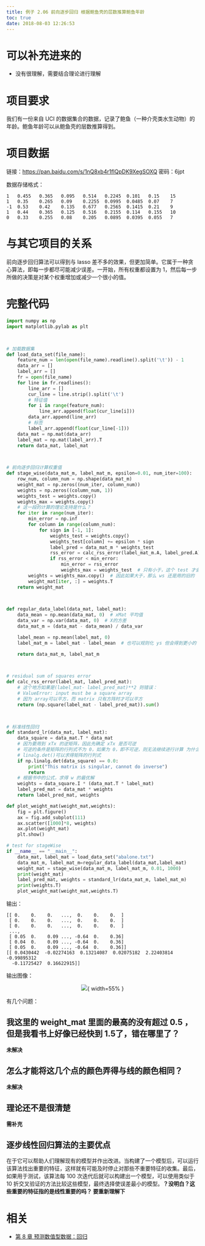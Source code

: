 ```yaml
---
title: 例子 2.06 前向逐步回归 根据鲍鱼壳的层数推算鲍鱼年龄
toc: true
date: 2018-08-03 12:26:53
---
```

# 可以补充进来的

- 没有很理解，需要结合理论进行理解


# 项目要求


我们有一份来自 UCI 的数据集合的数据，记录了鲍鱼（一种介壳类水生动物）的年龄。鲍鱼年龄可以从鲍鱼壳的层数推算得到。


# 项目数据


链接：https://pan.baidu.com/s/1nQ8xb4r1flQpDK9XegSOXQ 密码：6jpt

数据存储格式：

```
1   0.455   0.365   0.095   0.514   0.2245  0.101   0.15    15
1   0.35    0.265   0.09    0.2255  0.0995  0.0485  0.07    7
-1  0.53    0.42    0.135   0.677   0.2565  0.1415  0.21    9
1   0.44    0.365   0.125   0.516   0.2155  0.114   0.155   10
0   0.33    0.255   0.08    0.205   0.0895  0.0395  0.055   7
```



# 与其它项目的关系


前向逐步回归算法可以得到与 lasso 差不多的效果，但更加简单。它属于一种贪心算法，即每一步都尽可能减少误差。一开始，所有权重都设置为 1，然后每一步所做的决策是对某个权重增加或减少一个很小的值。


# 完整代码



```python
import numpy as np
import matplotlib.pylab as plt


​
# 加载数据集
def load_data_set(file_name):
    feature_num = len(open(file_name).readline().split('\t')) - 1
    data_arr = []
    label_arr = []
    fr = open(file_name)
    for line in fr.readlines():
        line_arr = []
        cur_line = line.strip().split('\t')
        # 特征值
        for i in range(feature_num):
            line_arr.append(float(cur_line[i]))
        data_arr.append(line_arr)
        # 标签
        label_arr.append(float(cur_line[-1]))
    data_mat = np.mat(data_arr)
    label_mat = np.mat(label_arr).T
    return data_mat, label_mat


​
# 前向逐步回归计算权重值
def stage_wise(data_mat_m, label_mat_m, epsilon=0.01, num_iter=100):
    row_num, column_num = np.shape(data_mat_m)
    weight_mat = np.zeros((num_iter, column_num))
    weights = np.zeros((column_num, 1))
    weights_test = weights.copy()
    weights_max = weights.copy()
    # 这一段的计算的理论支持是什么？
    for iter in range(num_iter):
        min_error = np.inf
        for column in range(column_num):
            for sign in [-1, 1]:
                weights_test = weights.copy()
                weights_test[column] += epsilon * sign
                label_pred = data_mat_m * weights_test
                rss_error = calc_rss_error(label_mat_m.A, label_pred.A)
                if rss_error < min_error:
                    min_error = rss_error
                    weights_max = weights_test  # 只有小于，这个 test 才会更新到 max 里面
        weights = weights_max.copy()  # 因此如果大于，那么 ws 还是用的旧的
        weight_mat[iter, :] = weights.T
    return weight_mat


​
def regular_data_label(data_mat, label_mat):
    data_mean = np.mean(data_mat, 0)  # xMat 平均值
    data_var = np.var(data_mat, 0)  # X的方差
    data_mat_m = (data_mat - data_mean) / data_var

    label_mean = np.mean(label_mat, 0)
    label_mat_m = label_mat - label_mean  # 也可以规则化 ys 但会得到更小的 coef

    return data_mat_m, label_mat_m


​
# residual sum of squares error
def calc_rss_error(label_mat, label_pred_mat):
    # 这个地方如果是(label_mat- label_pred_mat)**2 则错误：
    # ValueError: input must be a square array
    # 因为 array可以平方，而 matrix 只有方阵时才可以平方
    return (np.square(label_mat - label_pred_mat)).sum()


​
# 标准线性回归
def standard_lr(data_mat, label_mat):
    data_square = data_mat.T * data_mat
    # 因为要用到 xTx 的逆矩阵，因此先确定 xTx 是否可逆
    # 可逆的条件是矩阵的行列式不为 0，如果为 0，即不可逆，则无法继续进行计算 为什么？
    # linalg.det()可以求得矩阵的行列式
    if np.linalg.det(data_square) == 0.0:
        print("This matrix is singular, cannot do inverse")
        return
    # 根据书中的公式，求得 w 的最优解
    weights = data_square.I * (data_mat.T * label_mat)
    label_pred_mat = data_mat * weights
    return label_pred_mat, weights

def plot_weight_mat(weight_mat,weights):
    fig = plt.figure()
    ax = fig.add_subplot(111)
    ax.scatter([1000]*8, weights)
    ax.plot(weight_mat)
    plt.show()

# test for stageWise
if __name__ == "__main__":
    data_mat, label_mat = load_data_set("abalone.txt")
    data_mat_m, label_mat_m=regular_data_label(data_mat,label_mat)
    weight_mat = stage_wise(data_mat_m, label_mat_m, 0.01, 1000)
    print(weight_mat)
    label_pred_mat, weights = standard_lr(data_mat_m, label_mat_m)
    print(weights.T)
    plot_weight_mat(weight_mat,weights.T)
```

输出：

```
[[ 0.    0.    0.   ...,  0.    0.    0.  ]
 [ 0.    0.    0.   ...,  0.    0.    0.  ]
 [ 0.    0.    0.   ...,  0.    0.    0.  ]
 ...,
 [ 0.05  0.    0.09 ..., -0.64  0.    0.36]
 [ 0.04  0.    0.09 ..., -0.64  0.    0.36]
 [ 0.05  0.    0.09 ..., -0.64  0.    0.36]]
[[ 0.0430442  -0.02274163  0.13214087  0.02075182  2.22403814 -0.99895312
  -0.11725427  0.16622915]]
```

输出图像：


<center>

![](http://images.iterate.site/blog/image/180727/d37e58BIGL.png?imageslim){ width=55% }


</center>
有几个问题：


## 我这里的 weight_mat 里面的最高的没有超过 0.5 ，但是我看书上好像已经快到 1.5了，错在哪里了？


**未解决**


## 怎么才能将这几个点的颜色弄得与线的颜色相同？


**未解决**


## 理论还不是很清楚


**需补充**


## 逐步线性回归算法的主要优点


在于它可以帮助人们理解现有的模型并作出改进。当构建了一个模型后，可以运行该算法找出重要的特征，这样就有可能及时停止对那些不重要特征的收集。最后，如果用于测试，该算法每 100 次迭代后就可以构建出一个模型，可以使用类似于 10 折交叉验证的方法比较这些模型，最终选择使误差最小的模型。**？没明白？这些重要的特征指的是线性重要的吗？ 要重新理解下**






# 相关

- [第 8 章 预测数值型数据：回归](http://ml.apachecn.org/mlia/regress/)

